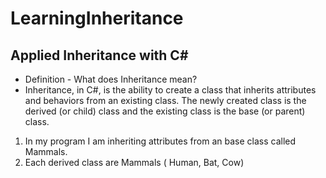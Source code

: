 # LearningInheritance
## Applied Inheritance with C#



- Definition - What does Inheritance mean?
- Inheritance, in C#, is the ability to create a class that inherits attributes and behaviors from an existing class. The newly created class is the derived (or child) class and the existing class is the base (or parent) class.


1. In my program I am inheriting attributes from an base class called Mammals.
2. Each derived class are Mammals ( Human, Bat, Cow)
  
